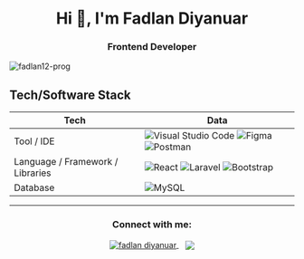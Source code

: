 <h1 align="center">Hi 👋, I'm Fadlan Diyanuar</h1>
<h3 align="center">Frontend Developer</h3>

<p align="left"> 
    <img src="https://komarev.com/ghpvc/?username=fadlan12-prog&label=Profile%20views&color=0e75b6&style=flat" alt="fadlan12-prog" /> 
</p>


## Tech/Software Stack
Tech                     | Data  
-------------------------|------
Tool / IDE               | ![Visual Studio Code](https://img.shields.io/badge/Visual%20Studio%20Code-0078d7.svg?style=for-the-badge&logo=visual-studio-code&logoColor=white) ![Figma](https://img.shields.io/badge/figma-%23F24E1E.svg?style=for-the-badge&logo=figma&logoColor=white) ![Postman](https://img.shields.io/badge/Postman-FF6C37?style=for-the-badge&logo=postman&logoColor=white)
Language / Framework / Libraries        | ![React](https://img.shields.io/badge/react-%2320232a.svg?style=for-the-badge&logo=react&logoColor=%2361DAFB) ![Laravel](https://img.shields.io/badge/laravel-%23FF2D20.svg?style=for-the-badge&logo=laravel&logoColor=white)  ![Bootstrap](https://img.shields.io/badge/bootstrap-%23563D7C.svg?style=for-the-badge&logo=bootstrap&logoColor=white) 
Database         | 	![MySQL](https://img.shields.io/badge/mysql-%2300f.svg?style=for-the-badge&logo=mysql&logoColor=white)
<hr/>

<p align="center">

<h3 align="center">Connect with me:</h3>
<p align="center">
    <a href="https://www.linkedin.com/in/fadlan-diyanuar-426b401b7/" target="_blank">
        <img align="center" src="https://img.shields.io/badge/LinkedIn-0077B5?style=for-the-badge&logo=linkedin&logoColor=white" alt="fadlan diyanuar"/>
    </a>&nbsp;&nbsp;
    <a href="https://discordapp.com/users/640150929022255117/" target="_blank">
        <img align="center" src="https://img.shields.io/badge/Discord-7289DA?style=for-the-badge&logo=discord&logoColor=white"/>
    </a>
</p>
